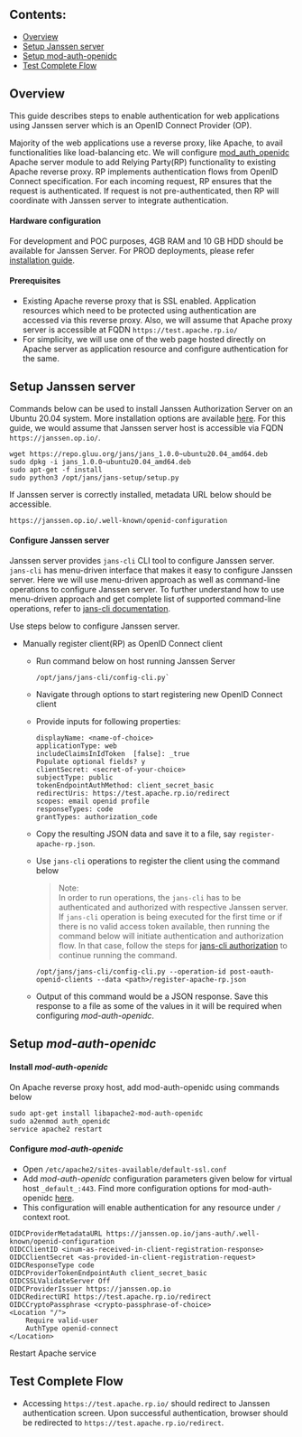 ## Contents:

- [Overview](#overview)
- [Setup Janssen server](#setup-janssen-server)
- [Setup mod-auth-openidc](#setup-mod-auth-openidc)
- [Test Complete Flow](#test-complete-flow)

## Overview

This guide describes steps to enable authentication for web applications using Janssen server which is an OpenID Connect Provider (OP). 

Majority of the web applications use a reverse proxy, like Apache, to avail functionalities like load-balancing etc. We will configure  [mod_auth_openidc](https://github.com/zmartzone/mod_auth_openidc) Apache server module to add Relying Party(RP) functionality to existing Apache reverse proxy. RP implements authentication flows from OpenID Connect specification. For each incoming request, RP ensures that the request is authenticated. If request is not pre-authenticated, then RP will coordinate with Janssen server to integrate authentication.

#### Hardware configuration

For development and POC purposes, 4GB RAM and 10 GB HDD should be available for Janssen Server. For PROD deployments, please refer [installation guide](https://github.com/JanssenProject/jans/wiki#janssen-installation).
  

#### Prerequisites
- Existing Apache reverse proxy that is SSL enabled. Application resources which need to be protected using authentication are accessed via this reverse proxy. Also, we will assume that Apache proxy server is accessible at FQDN `https://test.apache.rp.io/`
- For simplicity, we will use one of the web page hosted directly on Apache server as application resource and configure authentication for the same.

## Setup Janssen server 

Commands below can be used to install Janssen Authorization Server on an Ubuntu 20.04 system. More installation options are available [here](https://github.com/JanssenProject/jans/wiki#janssen-installation). For this guide, we would assume that Janssen server host is accessible via FQDN `https://janssen.op.io/`.

```
wget https://repo.gluu.org/jans/jans_1.0.0~ubuntu20.04_amd64.deb
sudo dpkg -i jans_1.0.0~ubuntu20.04_amd64.deb
sudo apt-get -f install
sudo python3 /opt/jans/jans-setup/setup.py
```
  
If Janssen server is correctly installed, metadata URL below should be accessible.
```
https://janssen.op.io/.well-known/openid-configuration
```

#### Configure Janssen server

Janssen server provides `jans-cli` CLI tool to configure Janssen server. `jans-cli` has menu-driven interface that makes it easy to configure Janssen server. Here we will use menu-driven approach as well as command-line operations to configure Janssen server. To further understand how to use menu-driven approach and get complete list of supported command-line operations, refer to [jans-cli documentation](../using-jans-cli#command-line-interface).

Use steps below to configure Janssen server.

- Manually register client(RP) as OpenID Connect client
  - Run command below on host running Janssen Server
  
    ```
    /opt/jans/jans-cli/config-cli.py`
    ```
   
  - Navigate through options to start registering new OpenID Connect client
  - Provide inputs for following properties:
  
    ```
    displayName: <name-of-choice>
    applicationType: web
    includeClaimsInIdToken  [false]: _true
    Populate optional fields? y
    clientSecret: <secret-of-your-choice>
    subjectType: public
    tokenEndpointAuthMethod: client_secret_basic
    redirectUris: https://test.apache.rp.io/redirect
    scopes: email openid profile
    responseTypes: code
    grantTypes: authorization_code
    ```
    
   - Copy the resulting JSON data and save it to a file, say `register-apache-rp.json`.
   - Use `jans-cli` operations to register the client using the command below
   
     > Note: </br> In order to run operations, the `jans-cli` has to be authenticated and authorized with respective Janssen server. If `jans-cli` operation is being executed for the first time or if there is no valid access token available, then running the command below will initiate authentication and authorization flow. In that case, follow the steps for [jans-cli authorization](../using-jans-cli/cli-tips.md#cli-authorization) to continue running the command.
   
     ```
     /opt/jans/jans-cli/config-cli.py --operation-id post-oauth-openid-clients --data <path>/register-apache-rp.json
     ```
     
   - Output of this command would be a JSON response. Save this response to a file as some of the values in it will be required when configuring *mod-auth-openidc*.
 

## Setup *mod-auth-openidc* 

#### Install *mod-auth-openidc* 

On Apache reverse proxy host, add mod-auth-openidc using commands below
```
sudo apt-get install libapache2-mod-auth-openidc
sudo a2enmod auth_openidc
service apache2 restart
```
#### Configure *mod-auth-openidc* 
- Open `/etc/apache2/sites-available/default-ssl.conf`
- Add *mod-auth-openidc* configuration parameters given below for virtual host `_default_:443`. Find more configuration options for mod-auth-openidc [here](https://github.com/zmartzone/mod_auth_openidc/blob/master/auth_openidc.conf). 
- This configuration will enable authentication for any resource under `/` context root.

```
OIDCProviderMetadataURL https://janssen.op.io/jans-auth/.well-known/openid-configuration
OIDCClientID <inum-as-received-in-client-registration-response>
OIDCClientSecret <as-provided-in-client-registration-request>
OIDCResponseType code
OIDCProviderTokenEndpointAuth client_secret_basic
OIDCSSLValidateServer Off
OIDCProviderIssuer https://janssen.op.io
OIDCRedirectURI https://test.apache.rp.io/redirect
OIDCCryptoPassphrase <crypto-passphrase-of-choice>
<Location "/">
    Require valid-user
    AuthType openid-connect
</Location>
```

Restart Apache service


## Test Complete Flow

- Accessing `https://test.apache.rp.io/` should redirect to Janssen authentication screen. Upon successful authentication, browser should be redirected to `https://test.apache.rp.io/redirect`.
